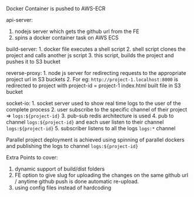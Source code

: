 Docker Container is pushed to AWS-ECR

api-server:
1. nodejs server which gets the github url from the FE
2. spins a docker container task on AWS ECS

build-server:
    1. docker file executes a shell script 
    2. shell script clones the project and calls another js script
    3. this script, builds the project and pushes it to S3 bucket

reverse-proxy:
    1. node js server for redirecting requests to the appropriate project url in S3 buckets
    2. For eg: `http://project-1.localhost:8000` is redirected to project with project-id = project-1 index.html built file in S3 bucket

socket-io:
    1. socket server used to show real time logs to the user of the complete process
    2. user subscribe to the specific channel of their project => `logs:${project-id}`
    3. pub-sub redis architecture is used
    4. pub to channel `logs:${project-id}` and each user listen to their channel `logs:${project-id}`
    5. subscriber listens to all the logs `logs:*` channel


Parallel project deployment is achieved using spinning of parallel dockers and publishing the logs to channel
`logs:${project-id}`

Extra Points to cover:
1. dynamic support of build/dist folders
2. FE option to give slug for uploading the changes on the same github url 
    / anytime github push is done automatic re-upload.
3. using config files instead of hardcoding

